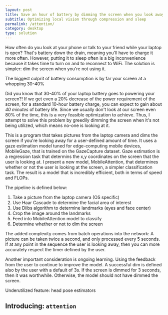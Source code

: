 ```yaml
---
layout: post
title: Save an hour of battery by dimming the screen when you look away
subtitle: Optimizing local vision through compression and sleep
permalink: /attention/
category: desktop
type: solution
---
```


How often do you look at your phone or talk to your friend while your laptop is open? That's battery down the drain, meaning you'll have to charge it more often. However, putting it to sleep often is a big inconvenience because it takes time to turn on and to reconnect to WiFi. The solution is simpler: dim the screen when you're not using it.

The biggest culprit of battery consumption is by far your screen at a whopping 30-40%

Did you know that 30-40% of your laptop battery goes to powering your screen?! If we get even a 20% decrease of the power requirement of the screen, for a standard 10-hour battery charge, you can expect to gain about *40 minutes* of battery life. Since we usually don't look at our screen even 80% of the time, this is a very feasible optimization to achieve. Thus, I attempt to solve this problem by greedily dimming the screen when it's not being utilized, which means no-one is looking at it.

This is a program that takes pictures from the laptop camera and dims the screen if you're looking away for a user-defined amount of time. It uses a gaze estimation model tuned for edge-computing mobile devices, MobileGaze, that is trained on the GazeCapture dataset. Gaze estimation is a regression task that determins the x,y coordinates on the screen that the user is looking at. I present a new model, MobileAttention, that determines whether or not the user is looking at the screen, a simpler classification task.
The result is a model that is incredibly efficient, both in terms of speed and FLOPs. 

The pipeline is defined below:
 1. Take a picture from the laptop camera (OS specific)
 2. Use Haar Cascade to determine the facial area of interest
 3. Use Diibs algorithm to determine landmarks (eyes and face center)
 4. Crop the image around the landmarks
 5. Feed into MobileAttention model to classify
 6. Determine whether or not to dim the screen

 The added complexity comes from batch operations into the network: A picture can be taken twice a second, and only processed every 5 seconds. If at any point in the sequence the user is looking away, then you can more accurately respect the timer defined by the user.

Another important consideration is ongoing learning. Using the feedback from the user to continue to improve the model. A successful dim is defined also by the user with a default of 3s. If the screen is dimmed for 3 seconds, then it was worthwhile. Otherwise, the model should not have dimmed the screen.

Underutilized feature: head pose estimators

## Introducing: `attention`

